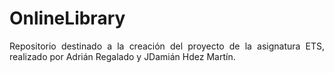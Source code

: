 # OnlineLibrary
<p style="text-align: justify;">Repositorio destinado a la creación del proyecto de la asignatura ETS, realizado por Adrián Regalado y JDamián Hdez Martín.</p>

